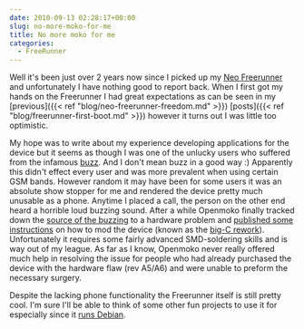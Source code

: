 ```yaml
---
date: 2010-09-13 02:28:17+00:00
slug: no-more-moko-for-me
title: No more moko for me
categories:
  - FreeRunner
---
```


Well it's been just over 2 years now since I picked up my [Neo
Freerunner](http://wiki.openmoko.org/wiki/Neo_FreeRunner) and unfortunately I
have nothing good to report back. When I first got my hands on the Freerunner I
had great expectations as can be seen in my
[previous]({{< ref "blog/neo-freerunner-freedom.md" >}})
[posts]({{< ref "blog/freerunner-first-boot.md" >}}) however it
turns out I was little too optimistic. <!--more-->

My hope was to write about my experience developing applications for the device
but it seems as though I was one of the unlucky users who suffered from the
infamous [buzz](http://markmail.org/thread/vpq2onob27fsz4bc). And I don't mean
buzz in a good way :) Apparently this didn't effect every user and was more
prevalent when using certain GSM bands. However random it may have been for
some users it was an absolute show stopper for me and rendered the device
pretty much unusable as a phone. Anytime I placed a call, the person on the
other end heard a horrible loud buzzing sound. After a while Openmoko finally
tracked down the [source of the
buzzing](http://lists.openmoko.org/pipermail/hardware/2008-August/000415.html)
to a hardware problem and [published some
instructions](http://people.openmoko.org/joerg/GSM_EMI_noise/) on how to mod
the device (known as the [big-C
rework](http://people.openmoko.org/joerg/GSM_EMI_noise/big-C_rework_SOP_rc2.pdf)).
Unfortunately it requires some fairly advanced SMD-soldering skills and is way
out of my league. As far as I know, Openmoko never really offered much help in
resolving the issue for people who had already purchased the device with the
hardware flaw (rev A5/A6) and were unable to preform the necessary surgery. 

Despite the lacking phone functionality the Freerunner itself is still pretty
cool.  I'm sure I'll be able to think of some other fun projects to use it for
especially since it [runs Debian](http://wiki.openmoko.org/wiki/Debian). 
